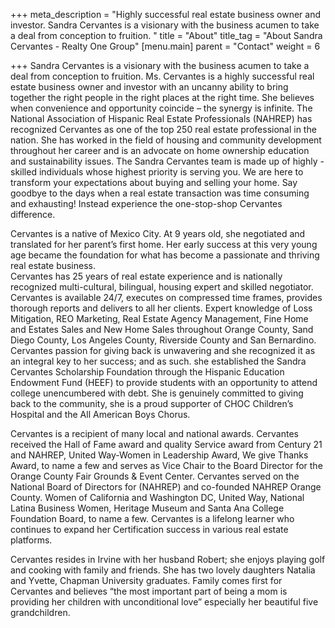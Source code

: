 +++
meta_description = "Highly successful real estate business owner and investor. Sandra Cervantes is a visionary with the business acumen to take a deal from conception to fruition. "
title = "About"
title_tag = "About Sandra Cervantes - Realty One Group"
[menu.main]
parent = "Contact"
weight = 6

+++
Sandra Cervantes is a visionary with the business acumen to take a deal from conception to fruition. Ms. Cervantes is a highly successful real estate business owner and investor with an uncanny ability to bring together the right people in the right places at the right time. She believes when convenience and opportunity coincide – the synergy is infinite. The National Association of Hispanic Real Estate Professionals (NAHREP) has recognized Cervantes as one of the top 250 real estate professional in the nation. She has worked in the field of housing and community development throughout her career and is an advocate on home ownership education and sustainability issues. The Sandra Cervantes team is made up of highly -skilled individuals whose highest priority is serving you. We are here to transform your expectations about buying and selling your home. Say goodbye to the days when a real estate transaction was time consuming and exhausting! Instead experience the one-stop-shop Cervantes difference.

  
Cervantes is a native of Mexico City. At 9 years old, she negotiated and translated for her parent’s first home. Her early success at this very young age became the foundation for what has become a passionate and thriving real estate business.   
Cervantes has 25 years of real estate experience and is nationally recognized multi-cultural, bilingual, housing expert and skilled negotiator. Cervantes is available 24/7, executes on compressed time frames, provides thorough reports and delivers to all her clients. Expert knowledge of Loss Mitigation, REO Marketing, Real Estate Agency Management, Fine Home and Estates Sales and New Home Sales throughout Orange County, Sand Diego County, Los Angeles County, Riverside County and San Bernardino.  
Cervantes passion for giving back is unwavering and she recognized it as an integral key to her success; and as such. she established the Sandra Cervantes Scholarship Foundation through the Hispanic Education Endowment Fund (HEEF) to provide students with an opportunity to attend college unencumbered with debt. She is genuinely committed to giving back to the community, she is a proud supporter of CHOC Children’s Hospital and the All American Boys Chorus.

  
Cervantes is a recipient of many local and national awards. Cervantes received the Hall of Fame award and quality Service award from Century 21 and NAHREP, United Way-Women in Leadership Award, We give Thanks Award, to name a few and serves as Vice Chair to the Board Director for the Orange County Fair Grounds & Event Center. Cervantes served on the National Board of Directors for (NAHREP) and co-founded NAHREP Orange County. Women of California and Washington DC, United Way, National Latina Business Women, Heritage Museum and Santa Ana College Foundation Board, to name a few. Cervantes is a lifelong learner who continues to expand her Certification success in various real estate platforms.

  
Cervantes resides in Irvine with her husband Robert; she enjoys playing golf and cooking with family and friends. She has two lovely daughters Natalia and Yvette, Chapman University graduates. Family comes first for Cervantes and believes “the most important part of being a mom is providing her children with unconditional love” especially her beautiful five grandchildren.